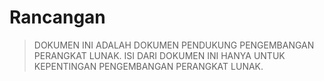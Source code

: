 # Rancangan

> DOKUMEN INI ADALAH DOKUMEN PENDUKUNG PENGEMBANGAN PERANGKAT LUNAK.
> ISI DARI DOKUMEN INI HANYA UNTUK KEPENTINGAN PENGEMBANGAN PERANGKAT LUNAK.
